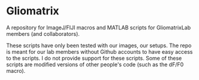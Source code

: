 # Gliomatrix	
A repository for ImageJ/FIJI macros and MATLAB scripts for GliomatrixLab members (and collaborators).

These scripts have only been tested with our images, our setups. The repo is meant for our lab members without Github accounts to have easy access to the scripts. I do not provide support for these scripts.
Some of these scripts are modified versions of other people's code (such as the dF/F0 macro).
